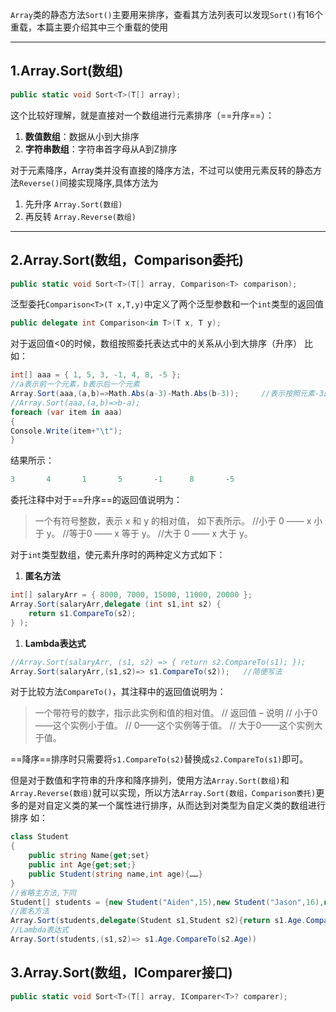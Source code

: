 `Array`类的静态方法`Sort()`主要用来排序，查看其方法列表可以发现`Sort()`有16个重载，本篇主要介绍其中三个重载的使用

---

## 1.Array.Sort(数组)
``` CS
public static void Sort<T>(T[] array); 
```
这个比较好理解，就是直接对一个数组进行元素排序（==升序==）：
1. **数值数组**：数据从小到大排序
2. **字符串数组**：字符串首字母从A到Z排序

对于元素降序，Array类并没有直接的降序方法，不过可以使用元素反转的静态方法`Reverse()`间接实现降序,具体方法为
1. 先升序 `Array.Sort(数组)`
2. 再反转 `Array.Reverse(数组)`

---
## 2.Array.Sort(数组，Comparison委托)
``` CS
public static void Sort<T>(T[] array, Comparison<T> comparison);
```

泛型委托`Comparison<T>(T x,T,y)`中定义了两个泛型参数和一个`int`类型的返回值
```CS
public delegate int Comparison<in T>(T x, T y);
```

对于返回值<0的时候，数组按照委托表达式中的关系从小到大排序（升序）
比如：

``` cs
int[] aaa = { 1, 5, 3, -1, 4, 8, -5 };
//a表示前一个元素，b表示后一个元素
Array.Sort(aaa,(a,b)=>Math.Abs(a-3)-Math.Abs(b-3));     //表示按照元素-3的绝对值从小到大排序
//Array.Sort(aaa,(a,b)=>b-a);
foreach (var item in aaa)
{
Console.Write(item+"\t");
}
```
结果所示：
``` cs
3       4       1       5       -1      8       -5
```



委托注释中对于==升序==的返回值说明为：
>一个有符号整数，表示 x 和 y 的相对值，
如下表所示。 
    //小于 0  —— x 小于 y。
    //等于0 —— x 等于 y。
    //大于 0 —— x 大于 y。

对于`int`类型数组，使元素升序时的两种定义方式如下：
1. **匿名方法**
``` CS
int[] salaryArr = { 8000, 7000, 15000, 11000, 20000 };
Array.Sort(salaryArr,delegate (int s1,int s2) {
    return s1.CompareTo(s2);
} );
```
1. **Lambda表达式**
``` CS
//Array.Sort(salaryArr, (s1, s2) => { return s2.CompareTo(s1); }); 
Array.Sort(salaryArr,(s1,s2)=> s1.CompareTo(s2));   //简便写法
```
对于比较方法`CompareTo()`，其注释中的返回值说明为：
>一个带符号的数字，指示此实例和值的相对值。
        // 返回值 – 说明
         // 小于0——这个实例小于值。
         // 0——这个实例等于值。
         // 大于0——这个实例大于值。

==降序==排序时只需要将`s1.CompareTo(s2)`替换成`s2.CompareTo(s1)`即可。

但是对于数值和字符串的升序和降序排列，使用方法`Array.Sort(数组)`和`Array.Reverse(数组)`就可以实现，所以方法`Array.Sort(数组，Comparison委托)`更多的是对自定义类的某一个属性进行排序，从而达到对类型为自定义类的数组进行排序
如：
```CS
class Student
{
    public string Name{get;set}
    public int Age{get;set;} 
    public Student(string name,int age){……}
}
//省略主方法,下同
Student[] students = {new Student("Aiden",15),new Student("Jason",16),new Student("Nick",14)};
//匿名方法
Array.Sort(students,delegate(Student s1,Student s2){return s1.Age.CompareTo(s2.Age);})
//Lambda表达式
Array.Sort(students,(s1,s2)=> s1.Age.CompareTo(s2.Age))
```


## 3.Array.Sort(数组，IComparer接口)
```CS
public static void Sort<T>(T[] array, IComparer<T>? comparer);
```